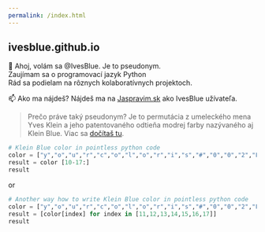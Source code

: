 ```yaml
---
permalink: /index.html
---
```


## ivesblue.github.io

👋 Ahoj, volám sa @IvesBlue. Je to pseudonym.<br>
Zaujímam sa o programovací jazyk Python<br>
Rád sa podielam na rôznych kolaboratívnych projektoch.<br>

📫 Ako ma nájdeš? Nájdeš ma na [Jaspravim.sk](https://www.jaspravim.sk/profil/ivesblue) ako IvesBlue užívateľa.<br>

>Prečo práve taký pseudonym? Je to permutácia z umeleckého mena Yves Klein a jeho patentovaného odtieňa modrej farby nazývaného aj Klein Blue. Viac sa [dočítaš tu](https://en.wikipedia.org/wiki/International_Klein_Blue).

```python
# Klein Blue color in pointless python code
color = ["y","o","u","r","c","o","l","o","r","i","s","#","0","0","2","F","A","7"]
result = color [10-17:]
result
```

or

```python
# Another way how to write Klein Blue color in pointless python code
color = ["y","o","u","r","c","o","l","o","r","i","s","#","0","0","2","F","A","7"]
result = [color[index] for index in [11,12,13,14,15,16,17]]
result
```
